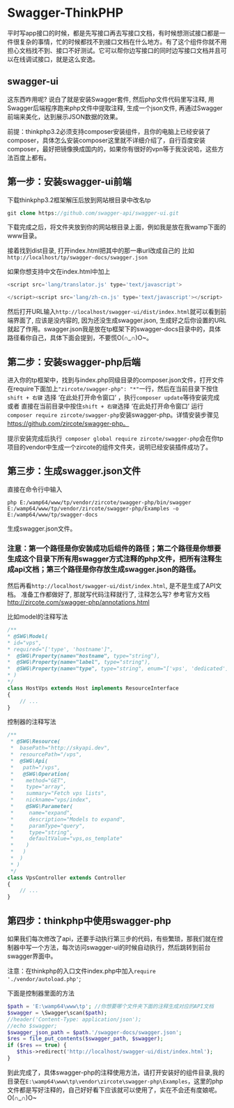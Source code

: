# Swagger-ThinkPHP
平时写app接口的时候，都是先写接口再去写接口文档，有时候想测试接口都是一件很复杂的事情，忙的时候都找不到接口文档在什么地方。有了这个组件你就不用担心文档找不到、接口不好测试。它可以帮你边写接口的同时边写接口文档并且可以在线调试接口，就是这么安逸。
## swagger-ui
这东西咋用呢? 说白了就是安装Swagger套件, 然后php文件代码里写注释, 用Swagger后端程序跑来php文件中提取注释, 生成一个json文件, 再通过Swagger前端来美化，达到展示JSON数据的效果。

前提：thinkphp3.2必须支持composer安装组件，且你的电脑上已经安装了composer，具体怎么安装composer这里就不详细介绍了，自行百度安装composer，最好把镜像换成国内的，如果你有很好的vpn等于我没说哈，这些方法百度上都有。

## 第一步：安装swagger-ui前端
下载thinkphp3.2框架解压后放到网站根目录中改名tp

```php
git clone https://github.com/swagger-api/swagger-ui.git
```

下载完成之后，将文件夹放到你的网站根目录上面，例如我是放在我wamp下面的www目录。

接着找到dist目录, 打开index.html把其中的那一串url改成自己的 比如`http://localhost/tp/swagger-docs/swagger.json`

如果你想支持中文在index.html中加上
```javascript
<script src='lang/translator.js' type='text/javascript'>

</script><script src='lang/zh-cn.js' type='text/javascript'></script>
```
然后打开URL输入`http://localhost/swagger-ui/dist/index.html`就可以看到前端界面了, 应该是没内容的, 因为还没生成swagger.json, 生成好之后你设置的URL就起了作用。swagger.json我是放在tp框架下的swagger-docs目录中的，具体路径看你自己，具体下面会提到，不要慌O(∩_∩)O~。

## 第二步：安装swagger-php后端

进入你的tp框架中，找到与index.php同级目录的composer.json文件，打开文件在require下面加上`"zircote/swagger-php": "*"`一行，然后在当前目录下按住 `shift + 右键` 选择 ‘在此处打开命令窗口’ ，执行` composer update `等待安装完成 或者 直接在当前目录中按住` shift + 右键 `选择 ‘在此处打开命令窗口’ 运行`composer require zircote/swagger-php`安装swagger-php。详情安装步骤见 https://github.com/zircote/swagger-php。

提示安装完成后执行` composer global require zircote/swagger-php`会在你tp项目的vendor中生成一个zircote的组件文件夹，说明已经安装插件成功了。

## 第三步：生成swagger.json文件

直接在命令行中输入
```
php E:/wamp64/www/tp/vendor/zircote/swagger-php/bin/swagger E:/wamp64/www/tp/vendor/zircote/swagger-php/Examples -o E:/wamp64/www/tp/swagger-docs
```
生成swagger.json文件。

### 注意：第一个路径是你安装成功后组件的路径；第二个路径是你想要生成这个目录下所有用swagger方式注释的php文件，把所有注释生成api文档；第三个路径是你存放生成swagger.json的路径。

然后再看`http://localhost/swagger-ui/dist/index.html`, 是不是生成了API文档。 准备工作都做好了, 那就写代码注释就行了, 注释怎么写? 参考官方文档 http://zircote.com/swagger-php/annotations.html

比如model的注释写法
```php
/**
* @SWG\Model(
* id="vps",
* required="['type', 'hostname']",
*  @SWG\Property(name="hostname", type="string"),
*  @SWG\Property(name="label", type="string"),
*  @SWG\Property(name="type", type="string", enum="['vps', 'dedicated']")
* )
*/
class HostVps extends Host implements ResourceInterface
{
    // ...
}
```
控制器的注释写法
```php
/**
 * @SWG\Resource(
 *  basePath="http://skyapi.dev",
 *  resourcePath="/vps",
 *  @SWG\Api(
 *   path="/vps",
 *   @SWG\Operation(
 *    method="GET",
 *    type="array",
 *    summary="Fetch vps lists",
 *    nickname="vps/index",
 *    @SWG\Parameter(
 *     name="expand",
 *     description="Models to expand",
 *     paramType="query",
 *     type="string",
 *     defaultValue="vps,os_template"
 *    )
 *   )
 *  )
 * )
 */
class VpsController extends Controller
{
    // ...
}
```
## 第四步：thinkphp中使用swagger-php

如果我们每次修改了api，还要手动执行第三步的代码，有些繁琐，那我们就在控制器中写一个方法，每次访问swagger-ui的时候自动执行，然后跳转到前台swagger界面中。

注意：在thinkphp的入口文件index.php中加入`require './vendor/autoload.php'`;

下面是控制器里面的方法
```php
$path = 'E:\wamp64\www\tp'; //你想要哪个文件夹下面的注释生成对应的API文档
$swagger = \Swagger\scan($path);
//header('Content-Type: application/json');
//echo $swagger;
$swagger_json_path = $path.'/swagger-docs/swagger.json';
$res = file_put_contents($swagger_path, $swagger);
if ($res == true) {
   $this->redirect('http://localhost/swagger-ui/dist/index.html');
}
```
到此完成了，具体swagger-php的注释使用方法，请打开安装好的组件目录,我的目录在`E:\wamp64\www\tp\vendor\zircote\swagger-php\Examples`，这里的php文件都是写好注释的，自己好好看下应该就可以使用了，实在不会还有度娘呢。O(∩_∩)O~

